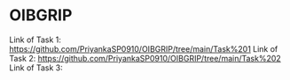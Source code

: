 # OIBGRIP

Link of Task 1: https://github.com/PriyankaSP0910/OIBGRIP/tree/main/Task%201
Link of Task 2: https://github.com/PriyankaSP0910/OIBGRIP/tree/main/Task%202
Link of Task 3:
